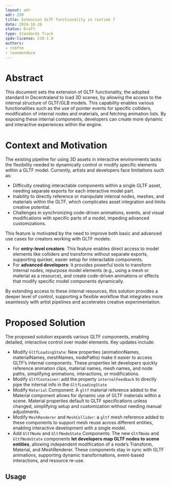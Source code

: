 ```yaml
---
layout: adr
adr: 250
title: Extension GLTF functionality in runtime 7
date: 2024-10-26
status: Draft
type: Standards Track
spdx-license: CC0-1.0
authors:
- robftm
- leanmendoza
---
```


# Abstract
This document sets the extension of GLTF functionality, the adopted standard in Decentraland to load 3D scenes, by allowing the access to the internal structure of GLTF/GLB models. This capability enables various functionalities such as the use of pointer events for specific colliders, modification of internal nodes and materials, and fetching animation lists. By exposing these internal components, developers can create more dynamic and interactive experiences within the engine.

# Context and Motivation
The existing pipeline for using 3D assets in interactive environments lacks the flexibility needed to dynamically control or modify specific elements within a GLTF model. Currently, artists and developers face limitations such as:
- Difficulty creating interactable components within a single GLTF asset, needing separate exports for each interactive model part.
- Inability to directly reference or manipulate internal nodes, meshes, and materials within the GLTF, which complicates asset integration and limits creative potential.
- Challenges in synchronizing code-driven animations, events, and visual modifications with specific parts of a model, impeding advanced customizations.

This feature is motivated by the need to improve both basic and advanced use cases for creators working with GLTF models:
- For **entry-level creators**: This feature enables direct access to model elements like colliders and transforms without separate exports, supporting quicker, easier setup for interactable components.
- For **advanced developers**: It provides powerful tools to transform internal nodes, repurpose model elements (e.g., using a mesh or material as a resource), and create code-driven animations or effects that modify specific model components dynamically.

By extending access to these internal resources, this solution provides a deeper level of control, supporting a flexible workflow that integrates more seamlessly with artist pipelines and accelerates creative experimentation.

# Proposed Solution

The proposed solution expands various GLTF components, enabling detailed, interactive control over model elements. Key updates include:

- Modify `GltfLoadingState`: New properties (animationNames, materialNames, meshNames, nodePaths) make it easier to access GLTF’s internal components. These properties let developers quickly reference animation clips, material names, mesh names, and node paths, simplifying animations, interactions, or modifications.
- Modify `GltfContainer`: add the property `internalFeedback` to directly pipe the internal info in the `GltfLoadingState` 
- Modify `Material` Component: A `gltf` material reference added to the Material component allows for dynamic use of GLTF materials within a scene. Material properties default to GLTF specifications unless changed, simplifying setup and customization without needing manual adjustments.
- Modify `MeshRenderer` and `MeshCollider`: a `gltf` mesh reference added to these components to support mesh reuse across different entities, enabling interactive development with a single model.
- Add `GltfNode` and `GltfNodeState` Components: The new `GltfNode` and `GltfNodeState` components **let developers map GLTF nodes to scene entities**, allowing independent modification of a node’s Transform, Material, and MeshRenderer. These components stay in sync with GLTF animations, supporting dynamic transformations, event-based interactions, and resource re-use.

## Usage

